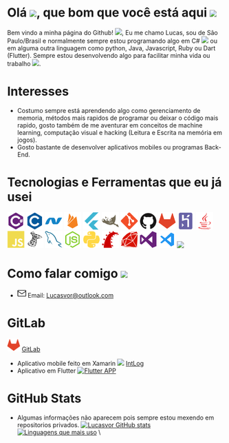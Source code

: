 # Olá <img src="https://user-images.githubusercontent.com/42378118/110234147-e3259600-7f4e-11eb-95be-0c4047144dea.gif" width="30px">, que bom que você está aqui  <img src="https://camo.githubusercontent.com/d3359cb00ab0b5ed8f2e1fe3fceb4fbaf3b614340f8c0db99c17b9f50b351770/68747470733a2f2f656d6f6a69732e736c61636b6d6f6a69732e636f6d2f656d6f6a69732f696d616765732f313533313834393433302f343234362f626c6f622d73756e676c61737365732e6769663f31353331383439343330" width="30px">
Bem vindo a minha página do Github! <img src="https://user-images.githubusercontent.com/5713670/87202985-820dcb80-c2b6-11ea-9f56-7ec461c497c3.gif" width="30px">, Eu me chamo Lucas, sou de São Paulo/Brasil e normalmente sempre estou programando algo em C# <img src="https://d3aqoihi2n8ty8.cloudfront.net/actions/showlove/dark/animated/100/4.gif" width="30px"> ou em alguma outra linguagem como python, Java, Javascript, Ruby ou Dart (Flutter). Sempre estou desenvolvendo algo para facilitar minha vida ou trabalho <img src="https://cdn.joypixels.com/products/previews/O6D7BMG8R2DMMNC4LLZH/2298_jjRgfwAgzbgGj4xHG7Gr9HORkc6oPzZn.gif" width="30px">.

# Interesses
- Costumo sempre está aprendendo algo como gerenciamento de memoria, métodos mais rapidos de programar ou deixar o código mais rapido, gosto também de me aventurar em conceitos de machine learning, computação visual e hacking (Leitura e Escrita na memória em jogos).  
- Gosto bastante de desenvolver aplicativos mobiles ou programas Back-End.

# Tecnologias e Ferramentas que eu já usei
<img src="https://raw.githubusercontent.com/devicons/devicon/7a4ca8aa871d6dca81691e018d31eed89cb70a76/icons/csharp/csharp-plain.svg" width="40px"> <img src="https://raw.githubusercontent.com/devicons/devicon/7a4ca8aa871d6dca81691e018d31eed89cb70a76/icons/c/c-plain.svg" width="40px"> <img src="https://raw.githubusercontent.com/devicons/devicon/7a4ca8aa871d6dca81691e018d31eed89cb70a76/icons/dot-net/dot-net-plain.svg" width="40px"> <img alt="Firebase" src="https://raw.githubusercontent.com/devicons/devicon/7a4ca8aa871d6dca81691e018d31eed89cb70a76/icons/firebase/firebase-plain.svg" width="40px"> <img alt="Flutter" src="https://raw.githubusercontent.com/devicons/devicon/7a4ca8aa871d6dca81691e018d31eed89cb70a76/icons/flutter/flutter-plain.svg" width="40px"> <img alt="Gimp" src="https://raw.githubusercontent.com/devicons/devicon/7a4ca8aa871d6dca81691e018d31eed89cb70a76/icons/gimp/gimp-plain.svg" width="40px"> <img  src="https://raw.githubusercontent.com/devicons/devicon/7a4ca8aa871d6dca81691e018d31eed89cb70a76/icons/git/git-plain.svg" width="40px"> <img  src="https://raw.githubusercontent.com/devicons/devicon/7a4ca8aa871d6dca81691e018d31eed89cb70a76/icons/github/github-original.svg" width="40px"> <img  src="https://raw.githubusercontent.com/devicons/devicon/7a4ca8aa871d6dca81691e018d31eed89cb70a76/icons/gitlab/gitlab-plain.svg" width="40px"> <img alt="Heroku" src="https://raw.githubusercontent.com/devicons/devicon/7a4ca8aa871d6dca81691e018d31eed89cb70a76/icons/heroku/heroku-plain.svg" width="40px"> <img src="https://raw.githubusercontent.com/devicons/devicon/7a4ca8aa871d6dca81691e018d31eed89cb70a76/icons/java/java-plain.svg" width="40px"> <img src="https://raw.githubusercontent.com/devicons/devicon/7a4ca8aa871d6dca81691e018d31eed89cb70a76/icons/javascript/javascript-plain.svg" width="40px"> <img src="https://raw.githubusercontent.com/devicons/devicon/7a4ca8aa871d6dca81691e018d31eed89cb70a76/icons/microsoftsqlserver/microsoftsqlserver-plain.svg" width="40px"> <img src="https://raw.githubusercontent.com/devicons/devicon/7a4ca8aa871d6dca81691e018d31eed89cb70a76/icons/mysql/mysql-plain.svg" width="40px"> <img src="https://raw.githubusercontent.com/devicons/devicon/7a4ca8aa871d6dca81691e018d31eed89cb70a76/icons/nodejs/nodejs-plain.svg" width="40px"> <img src="https://raw.githubusercontent.com/devicons/devicon/7a4ca8aa871d6dca81691e018d31eed89cb70a76/icons/python/python-plain.svg" width="40px"> <img src="https://raw.githubusercontent.com/devicons/devicon/7a4ca8aa871d6dca81691e018d31eed89cb70a76/icons/rails/rails-plain.svg" width="40px"> <img src="https://raw.githubusercontent.com/devicons/devicon/7a4ca8aa871d6dca81691e018d31eed89cb70a76/icons/ruby/ruby-plain.svg" width="40px"> <img src="https://raw.githubusercontent.com/devicons/devicon/7a4ca8aa871d6dca81691e018d31eed89cb70a76/icons/visualstudio/visualstudio-plain.svg" width="40px"> <img src="https://raw.githubusercontent.com/PKief/vscode-material-icon-theme/cfcc0926c5bd2bc62a3a5f87f46417051cd56c24/icons/vscode.svg" width="40px"> <img src="https://avatars.githubusercontent.com/u/790012?s=200&v=4" width="40px">

# Como falar comigo <img src="https://cdn.joypixels.com/products/previews/O6D7BMG8R2DMMNC4LLZH/2395_PwTW42SsR2IeSmL5oXnjWONYiAZFgHSB.gif" width="40px">
- <img src="https://raw.githubusercontent.com/primer/octicons/841080502e6f86295a613ebff1d3c74cab81036e/icons/mail-24.svg" width="20px"> Email: Lucasvor@outlook.com

# GitLab
<img src="https://raw.githubusercontent.com/devicons/devicon/7a4ca8aa871d6dca81691e018d31eed89cb70a76/icons/gitlab/gitlab-plain.svg" width="30px"> [GitLab](https://gitlab.com/Lucasvor)  
- Aplicativo mobile feito em Xamarin
<img src="https://avatars.githubusercontent.com/u/790012?s=200&v=4" width="40px"> [IntLog](https://gitlab.com/Lucasvor/intlog)  
- Aplicativo em Flutter
[![Flutter APP](https://github-readme-stats.vercel.app/api/pin/?username=lucasvor&repo=colaboreapp&theme=radical)](https://github-readme-stats.vercel.app/api/pin/?username=lucasvor&repo=colaboreapp&theme=radical)


# GitHub Stats
- Algumas informações não aparecem pois sempre estou mexendo em repositorios privados.
[![Lucasvor GitHub stats](https://github-readme-stats.vercel.app/api?username=lucasvor&count_private=true&theme=radical)](https://github-readme-stats.vercel.app/api?username=lucasvor&show_icons=true&theme=radical)
[![Linguagens que mais uso](https://github-readme-stats.vercel.app/api/top-langs/?username=lucasvor&hide=javascript,css,html&layout=compact&theme=radical)](https://github-readme-stats.vercel.app/api/top-langs/?username=lucasvor&layout=compact&theme=radical)
\

<!---
Lucasvor/Lucasvor is a ✨ special ✨ repository because its `README.md` (this file) appears on your GitHub profile.
You can click the Preview link to take a look at your changes.
--->

